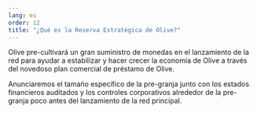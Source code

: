 ```yaml
---
lang: es
order: 12
title: "¿Qué es la Reserva Estratégica de Olive?"
---
```


Olive pre-cultivará un gran suministro de monedas en el lanzamiento de la red para ayudar a estabilizar y hacer crecer la economía de Olive a través del novedoso plan comercial de préstamo de Olive.

Anunciaremos el tamaño específico de la pre-granja junto con los estados financieros auditados y los controles corporativos alrededor de la pre-granja poco antes del lanzamiento de la red principal.
